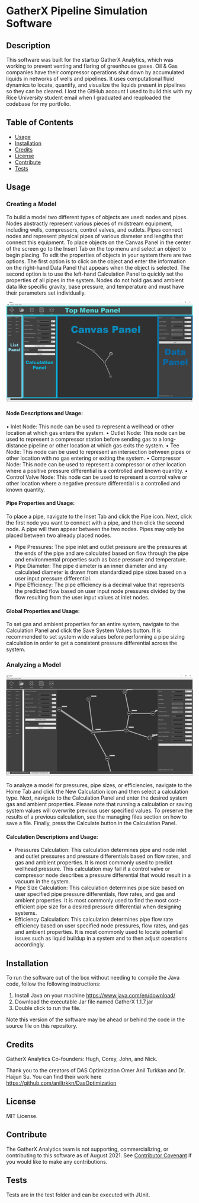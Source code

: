 # GatherX Pipeline Simulation Software

## Description

This software was built for the startup GatherX Analytics, which was working to prevent venting and flaring of greenhouse gases.
Oil & Gas companies have their compressor operations shut down by accumulated liquids in networks of wells and pipelines.
It uses computational fluid dynamics to locate, quantify, and visualize the liquids present in pipelines so they can be cleared.
I lost the GitHub account I used to build this with my Rice University student email when I graduated and reuploaded the codebase for my portfolio.

## Table of Contents

- [Usage](#usage)
- [Installation](#installation)
- [Credits](#credits)
- [License](#license)
- [Contribute](#contribute)
- [Tests](#tests)

## Usage

### Creating a Model

To build a model two different types of objects are used: nodes and pipes. Nodes abstractly represent various pieces of midstream equipment, including wells, compressors, control valves, and outlets. Pipes connect nodes and represent physical pipes of various diameter and lengths that connect this equipment. To place objects on the Canvas Panel in the center of the screen go to the Insert Tab on the top menu and select an object to begin placing.
To edit the properties of objects in your system there are two options. The first option is to click on the object and enter the information on the right-hand Data Panel that appears when the object is selected. The second option is to use the left-hand Calculation Panel to quickly set the properties of all pipes in the system. Nodes do not hold gas and ambient data like specific gravity, base pressure, and temperature and must have their parameters set individually.

![plot](./assets/images/screenshot_labeled.png)

#### Node Descriptions and Usage:
•	Inlet Node: This node can be used to represent a wellhead or other location at which gas enters the system.
•	Outlet Node: This node can be used to represent a compressor station before sending gas to a long-distance pipeline or other location at which gas exits the system.
•	Tee Node: This node can be used to represent an intersection between pipes or other location with no gas entering or exiting the system.
•	Compressor Node: This node can be used to represent a compressor or other location where a positive pressure differential is a controlled and known quantity.
•	Control Valve Node: This node can be used to represent a control valve or other location where a negative pressure differential is a controlled and known quantity.

#### Pipe Properties and Usage:
To place a pipe, navigate to the Inset Tab and click the Pipe icon. Next, click the first node you want to connect with a pipe, and then click the second node. A pipe will then appear between the two nodes. Pipes may only be placed between two already placed nodes.
*	Pipe Pressures: The pipe inlet and outlet pressure are the pressures at the ends of the pipe and are calculated based on flow through the pipe and environmental properties such as base pressure and temperature.
*	Pipe Diameter: The pipe diameter is an inner diameter and any calculated diameter is drawn from standardized pipe sizes based on a user input pressure differential.
*	Pipe Efficiency: The pipe efficiency is a decimal value that represents the predicted flow based on user input node pressures divided by the flow resulting from the user input values at inlet nodes.

#### Global Properties and Usage:
To set gas and ambient properties for an entire system, navigate to the Calculation Panel and click the Save System Values button. It is recommended to set system wide values before performing a pipe sizing calculation in order to get a consistent pressure differential across the system.

### Analyzing a Model

![plot](./assets/images/screenshot.png)
 
To analyze a model for pressures, pipe sizes, or efficiencies, navigate to the Home Tab and click the New Calculation icon and then select a calculation type. Next, navigate to the Calculation Panel and enter the desired system gas and ambient properties. Please note that running a calculation or saving system values will overwrite previous user specified values. To preserve the results of a previous calculation, see the managing files section on how to save a file. Finally, press the Calculate button in the Calculation Panel.

#### Calculation Descriptions and Usage:
*	Pressures Calculation: This calculation determines pipe and node inlet and outlet pressures and pressure differentials based on flow rates, and gas and ambient properties. It is most commonly used to predict wellhead pressure. This calculation may fail if a control valve or compressor node describes a pressure differential that would result in a vacuum in the system.
*	Pipe Size Calculation: This calculation determines pipe size based on user specified pipe pressure differentials, flow rates, and gas and ambient properties. It is most commonly used to find the most cost-efficient pipe size for a desired pressure differential when designing systems.
*	Efficiency Calculation: This calculation determines pipe flow rate efficiency based on user specified node pressures, flow rates, and gas and ambient properties. It is most commonly used to locate potential issues such as liquid buildup in a system and to then adjust operations accordingly.


## Installation

To run the software out of the box without needing to compile the Java code, follow the following instructions:
1. Install Java on your machine https://www.java.com/en/download/
2. Download the executable Jar file named GatherX 1.1.7.jar
3. Double click to run the file.

Note this version of the software may be ahead or behind the code in the source file on this repository.

## Credits

GatherX Analytics Co-founders: Hugh, Corey, John, and Nick.

Thank you to the creators of DAS Optimization Omer Anil Turkkan and Dr. Haijun Su. You can find their work here https://github.com/aniltrkkn/DasOptimization

## License

MIT License.

## Contribute

The GatherX Analytics team is not supporting, commercializing, or contributing to this software as of August 2021. See [Contributor Covenant](https://www.contributor-covenant.org/) if you would like to make any contributions.

## Tests

Tests are in the test folder and can be executed with JUnit.

